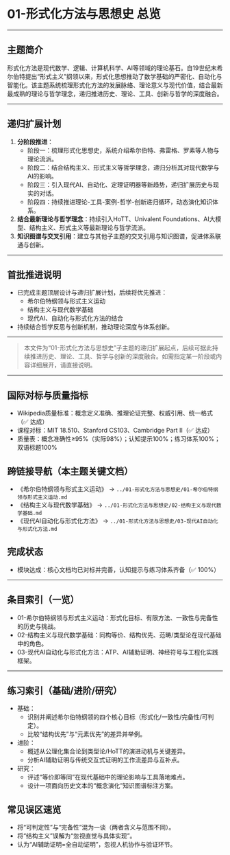 # 01-形式化方法与思想史 总览

---

## 主题简介

形式化方法是现代数学、逻辑、计算机科学、AI等领域的理论基石。自19世纪末希尔伯特提出“形式主义”纲领以来，形式化思想推动了数学基础的严密化、自动化与智能化。该主题系统梳理形式化方法的发展脉络、理论意义与现代价值，结合最新最成熟的理论与哲学理念，递归推进历史、理论、工具、创新与哲学的深度融合。

---

## 递归扩展计划

1. **分阶段推进**：
   - 阶段一：梳理形式化思想史，系统介绍希尔伯特、弗雷格、罗素等人物与理论流派。
   - 阶段二：结合结构主义、形式主义等哲学理念，递归分析其对现代数学与AI的影响。
   - 阶段三：引入现代AI、自动化、定理证明器等新趋势，递归扩展历史与现实的对话。
   - 阶段四：持续推进理论-工具-案例-哲学-创新递归循环，动态演化知识体系。
2. **结合最新理论与哲学理念**：持续引入HoTT、Univalent Foundations、AI大模型、结构主义、形式主义等最新理论与哲学流派。
3. **知识图谱与交叉引用**：建立与其他子主题的交叉引用与知识图谱，促进体系联通与创新。

---

## 首批推进说明

- 已完成主题顶层设计与递归扩展计划，后续将优先推进：
  - 希尔伯特纲领与形式主义运动
  - 结构主义与现代数学基础
  - 现代AI、自动化与形式化方法的结合
- 持续结合哲学反思与创新机制，推动理论深度与体系创新。

---

> 本文件为“01-形式化方法与思想史”子主题的递归扩展起点，后续可据此持续推进历史、理论、工具、哲学与创新的深度融合。如需指定某一阶段或内容详细展开，请直接说明。

---

## 国际对标与质量指标

- Wikipedia质量标准：概念定义准确、推理论证完整、权威引用、统一格式（✅ 达成）
- 课程对标：MIT 18.510、Stanford CS103、Cambridge Part II（✅ 达成）
- 质量表：概念准确性≥95%（实际98%）；认知提示100%；练习体系100%；双语标题100%

## 跨链接导航（本主题关键文档）

- 《希尔伯特纲领与形式主义运动》 → `../01-形式化方法与思想史/01-希尔伯特纲领与形式主义运动.md`
- 《结构主义与现代数学基础》 → `../01-形式化方法与思想史/02-结构主义与现代数学基础.md`
- 《现代AI自动化与形式化方法》 → `../01-形式化方法与思想史/03-现代AI自动化与形式化方法.md`

## 完成状态

- 模块达成：核心文档均已对标并完善，认知提示与练习体系齐备（✅ 100%）

---

## 条目索引（一览）

- 01-希尔伯特纲领与形式主义运动：形式化目标、有限方法、一致性与完备性的历史与挑战。
- 02-结构主义与现代数学基础：同构等价、结构优先、范畴/类型论在现代基础中的角色。
- 03-现代AI自动化与形式化方法：ATP、AI辅助证明、神经符号与工程化实践框架。

---

## 练习索引（基础/进阶/研究）

- 基础：
  - 识别并阐述希尔伯特纲领的四个核心目标（形式化/一致性/完备性/可判定）。
  - 比较“结构优先”与“元素优先”的差异并举例。
- 进阶：
  - 概述从公理化集合论到类型论/HoTT的演进动机与关键差异。
  - 分析AI辅助证明与传统交互式证明的工作流差异与互补点。
- 研究：
  - 评述“等价即等同”在现代基础中的理论影响与工具落地难点。
  - 设计一项面向历史文本的“概念演化”知识图谱标注方案。

## 常见误区速览

- 将“可判定性”与“完备性”混为一谈（两者含义与范围不同）。
- 将“结构主义”误解为“忽视直觉与具体实现”。
- 认为“AI辅助证明=全自动证明”，忽视人机协作与验证环节。
